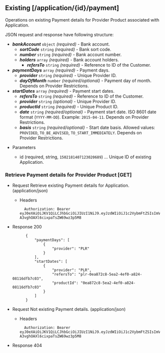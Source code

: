 ## Existing [/application/{id}/payment]
Operations on existing Payment details for Provider Product associated with Application.

JSON request and response have following structure:

- ***bankAccount*** `object` *(required)* - Bank account.
    - ***sortCode*** `string` *(required)* - Bank sort code.
    - ***number*** `string` *(required)* - Bank account number.
    - ***holders*** `array` *(required)* - Bank account holders.
        - ***refersTo*** `string` *(required)* - Reference to ID of the Customer.
- ***paymentDays*** `array` *(required)* - Payment days.
    - ***provider*** `string` *(required)* - Unique Provider ID.
    - ***dayOfMonth*** `number` *(required/optional)* - Payment day of month. Depends on Provider Restrictions.
- ***startDates*** `array` *(required)* - Payment start dates.
    - ***refersTo*** `string` *(required)* - Reference to ID of the Customer.
    - ***provider*** `string` *(optional)* - Unique Provider ID.
    - ***productId*** `string` *(required)* - Unique Product ID.
    - ***date*** `string` *(required/optional)* - Payment start date. ISO 8601 date format (`YYYY-MM-DD`). Example: `2015-04-11`. Depends on Provider Restrictions.
    - ***basis*** `string` *(required/optional)* - Start date basis. Allowed values: `PROVIDED`, `TO_BE_ADVISED`, `TO_START_IMMEDIATELY`. Depends on Provider Restrictions.

+ Parameters

    + id (required, string, `1502181407123020689`) ... Unique ID of existing Application.

### Retrieve Payment details for Provider Product [GET]
+ Request Retrieve existing Payment details for Application. (application/json)

    + Headers

            Authorization: Bearer eyJ0eXAiOiJKV1QiLCJhbGciOiJIUzI1NiJ9.eyJzdWIiOiJ1c2VybmFtZSIsImV4cCI6MTQyMjU0MDAzMH0.oyMYL7t57jhBvw-A3vghOAXl6cixpaTsZW69wz3p5M8

+ Response 200

            {
                "paymentDays": [
                    {
                        "provider": "PLR"
                    }
                ],
                "startDates": [
                    {
                        "provider": "PLR",
                        "refersTo": "plr-0ea872c8-5ea2-4ef0-a824-08116dfb7c03",
                        "productId": "0ea872c8-5ea2-4ef0-a824-08116dfb7c03"
                    }
                ]
            }

+ Request Not existing Payment details. (application/json)

    + Headers

            Authorization: Bearer eyJ0eXAiOiJKV1QiLCJhbGciOiJIUzI1NiJ9.eyJzdWIiOiJ1c2VybmFtZSIsImV4cCI6MTQyMjU0MDAzMH0.oyMYL7t57jhBvw-A3vghOAXl6cixpaTsZW69wz3p5M8

+ Response 404